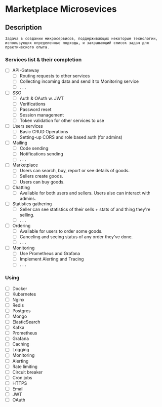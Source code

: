 # Marketplace Microsevices

## Description

    Задача в создании микросервисов, поддерживающих некоторые технологии, 
    использующих определенные подходы, и закрывающий список задач для практического опыта.

### Services list & their completion

- [ ] API-Gateway
  - [ ] Routing requests to other services
  - [ ] Collecting incoming data and send it to Monitoring service
  - [ ] . . .
- [ ] SSO
  - [ ] Auth & OAuth w. JWT
  - [ ] Verifications
  - [ ] Password reset
  - [ ] Session management
  - [ ] Token validation for other services to use
- [ ] Users services
  - [ ] Basic CRUD Operations
  - [ ] Setting-up CORS and role based auth (for admins)
- [ ] Mailing
  - [ ] Code sending
  - [ ] Notifications sending
  - [ ] . . .
- [ ] Marketplace
  - [ ] Users can search, buy, report or see details of goods.
  - [ ] Sellers create goods.
  - [ ] Users can buy goods.
- [ ] Chatting
  - [ ] Available for both users and sellers. Users also can interact with admins.
- [ ] Statistics gathering
  - [ ] Seller can see statistics of their sells + stats of and thing they're selling.
  - [ ] . . .
- [ ] Ordering
  - [ ] Available for users to order some goods.
  - [ ] Canceling and seeing status of any order they've done.
  - [ ] . . .
- [ ] Monitoring
  - [ ] Use Prometheus and Grafana
  - [ ] Implement Alerting and Tracing
  - [ ] . . .

### Using

- [ ] Docker
- [ ] Kubernetes
- [ ] Nginx
- [ ] Redis
- [ ] Postgres
- [ ] Mongo
- [ ] ElasticSearch
- [ ] Kafka
- [ ] Prometheus
- [ ] Grafana
- [ ] Caching
- [ ] Logging
- [ ] Monitoring
- [ ] Alerting
- [ ] Rate limiting
- [ ] Circuit breaker
- [ ] Cron jobs
- [ ] HTTPS
- [ ] Email
- [ ] JWT
- [ ] OAuth
